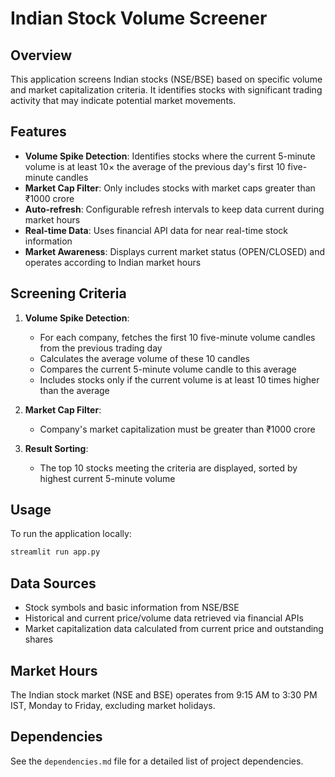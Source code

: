 # Indian Stock Volume Screener

## Overview

This application screens Indian stocks (NSE/BSE) based on specific volume and market capitalization criteria. It identifies stocks with significant trading activity that may indicate potential market movements.

## Features

- **Volume Spike Detection**: Identifies stocks where the current 5-minute volume is at least 10× the average of the previous day's first 10 five-minute candles
- **Market Cap Filter**: Only includes stocks with market caps greater than ₹1000 crore
- **Auto-refresh**: Configurable refresh intervals to keep data current during market hours
- **Real-time Data**: Uses financial API data for near real-time stock information
- **Market Awareness**: Displays current market status (OPEN/CLOSED) and operates according to Indian market hours

## Screening Criteria

1. **Volume Spike Detection**:
   - For each company, fetches the first 10 five-minute volume candles from the previous trading day
   - Calculates the average volume of these 10 candles
   - Compares the current 5-minute volume candle to this average
   - Includes stocks only if the current volume is at least 10 times higher than the average

2. **Market Cap Filter**:
   - Company's market capitalization must be greater than ₹1000 crore

3. **Result Sorting**:
   - The top 10 stocks meeting the criteria are displayed, sorted by highest current 5-minute volume

## Usage

To run the application locally:

```bash
streamlit run app.py
```

## Data Sources

- Stock symbols and basic information from NSE/BSE
- Historical and current price/volume data retrieved via financial APIs
- Market capitalization data calculated from current price and outstanding shares

## Market Hours

The Indian stock market (NSE and BSE) operates from 9:15 AM to 3:30 PM IST, Monday to Friday, excluding market holidays.

## Dependencies

See the `dependencies.md` file for a detailed list of project dependencies.